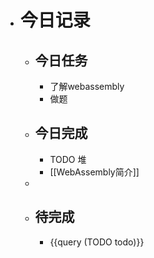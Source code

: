 - # 今日记录
	- ## 今日任务
		- 了解webassembly
		- 做题
	- ##  今日完成
		- TODO 堆
		- [[WebAssembly简介]]
	-
	- ## 待完成
		- {{query (TODO todo)}}